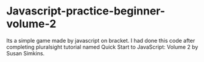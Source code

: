 # Javascript-practice-beginner-volume-2
Its a simple game made by javascript on bracket. I had done this code after completing pluralsight tutorial named Quick Start to JavaScript: Volume 2 by Susan Simkins.
